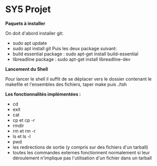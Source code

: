 # SY5 Projet
**Paquets à installer**

On doit d'abord installer git:
* sudo apt update
* sudo apt install git
Puis les deux package suivant:
* build essential package : sudo apt-get install build-essential
* libreadline package : sudo apt-get install libreadline-dev

**Lancement du Shell**

Pour lancer le shell il suffit de se déplacer vers le dossier contenant le makefile et l'ensembles des fichiers, taper make puis ./tsh

**Les fonctionnalités implémentées :**

*  cd
*  exit
*  cat
*  cp et cp -r
*  rmdir
*  rm et rm -r
*  ls et ls -l
*  pwd
*  les redirections de sortie (y compris sur des fichiers d'un tarball)
*  toutes les commandes externes fonctionnent normalement si leur déroulement n'implique pas l'utilisation d'un fichier dans un tarball
